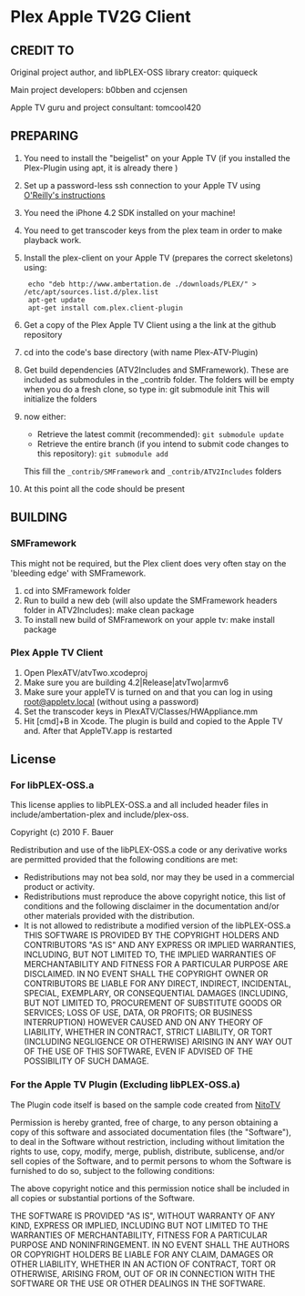 # Plex Apple TV2G Client
## CREDIT TO
Original project author, and libPLEX-OSS library creator: quiqueck

Main project developers: b0bben and ccjensen

Apple TV guru and project consultant: tomcool420

## PREPARING
1. You need to install the "beigelist" on your Apple TV (if you installed the Plex-Plugin using apt, it is already there )
2. Set up a password-less ssh connection to your Apple TV using [O'Reilly's instructions](http://oreilly.com/pub/h/66)
3. You need the iPhone 4.2 SDK installed on your machine!
4. You need to get transcoder keys from the plex team in order to make playback work.
5. Install the plex-client on your Apple TV (prepares the correct skeletons) using:
		   
		echo "deb http://www.ambertation.de ./downloads/PLEX/" > /etc/apt/sources.list.d/plex.list
		apt-get update
		apt-get install com.plex.client-plugin
		
6. Get a copy of the Plex Apple TV Client using a the link at the github repository
7. cd into the code's base directory (with name Plex-ATV-Plugin)
8. Get build dependencies (ATV2Includes and SMFramework). These are included as submodules in the _contrib folder. The folders will be empty when you do a fresh clone, so type in:
      git submodule init
   This will initialize the folders
9. now either:   
   * Retrieve the latest commit (recommended): `git submodule update`
   * Retrieve the entire branch (if you intend to submit code changes to this repository): `git submodule add`
	
	This fill the `_contrib/SMFramework` and `_contrib/ATV2Includes` folders
10. At this point all the code should be present

## BUILDING
### SMFramework
This might not be required, but the Plex client does very often stay on the 'bleeding edge' with SMFramework.
1. cd into SMFramework folder
2. Run to build a new deb (will also update the SMFramework headers folder in ATV2Includes):
   make clean package
3. To install new build of SMFramework on your apple tv:
   make install package

### Plex Apple TV Client
1. Open PlexATV/atvTwo.xcodeproj
2. Make sure you are building 4.2|Release|atvTwo|armv6
3. Make sure your appleTV is turned on and that you can log in using root@appletv.local (without using a password)
4. Set the transcoder keys in PlexATV/Classes/HWAppliance.mm
5. Hit [cmd]+B in Xcode. The plugin is build and copied to the Apple TV and. After that AppleTV.app is restarted

## License
### For libPLEX-OSS.a
This license applies to libPLEX-OSS.a and all included header files in include/ambertation-plex and include/plex-oss.

Copyright (c) 2010 F. Bauer

Redistribution and use of the libPLEX-OSS.a code or any derivative works are permitted provided that the following conditions are met:
- Redistributions may not bea sold, nor may they be used in a commercial product or activity.
- Redistributions must reproduce the above copyright notice, this list of conditions and the following disclaimer in the documentation and/or other materials provided with the distribution.
- It is not allowed to redistribute a modified version of the libPLEX-OSS.a  
THIS SOFTWARE IS PROVIDED BY THE COPYRIGHT HOLDERS AND CONTRIBUTORS "AS IS" AND ANY EXPRESS OR IMPLIED WARRANTIES, INCLUDING, BUT NOT LIMITED TO, THE IMPLIED WARRANTIES OF MERCHANTABILITY AND FITNESS FOR A PARTICULAR PURPOSE ARE DISCLAIMED. IN NO EVENT SHALL THE COPYRIGHT OWNER OR CONTRIBUTORS BE LIABLE FOR ANY DIRECT, INDIRECT, INCIDENTAL, SPECIAL, EXEMPLARY, OR CONSEQUENTIAL DAMAGES (INCLUDING, BUT NOT LIMITED TO, PROCUREMENT OF SUBSTITUTE GOODS OR SERVICES; LOSS OF USE, DATA, OR PROFITS; OR BUSINESS INTERRUPTION) HOWEVER CAUSED AND ON ANY THEORY OF LIABILITY, WHETHER IN CONTRACT, STRICT LIABILITY, OR TORT (INCLUDING NEGLIGENCE OR OTHERWISE) ARISING IN ANY WAY OUT OF THE USE OF THIS SOFTWARE, EVEN IF ADVISED OF THE POSSIBILITY OF SUCH DAMAGE.


### For the Apple TV Plugin (Excluding libPLEX-OSS.a)
The Plugin code itself is based on the sample code created 
from [NitoTV](http://www.iclarified.com/entry/index.php?enid=12374)

Permission is hereby granted, free of charge, to any person obtaining a copy
of this software and associated documentation files (the "Software"), to deal
in the Software without restriction, including without limitation the rights
to use, copy, modify, merge, publish, distribute, sublicense, and/or sell
copies of the Software, and to permit persons to whom the Software is
furnished to do so, subject to the following conditions:

The above copyright notice and this permission notice shall be included in
all copies or substantial portions of the Software.

THE SOFTWARE IS PROVIDED "AS IS", WITHOUT WARRANTY OF ANY KIND, EXPRESS OR
IMPLIED, INCLUDING BUT NOT LIMITED TO THE WARRANTIES OF MERCHANTABILITY,
FITNESS FOR A PARTICULAR PURPOSE AND NONINFRINGEMENT. IN NO EVENT SHALL THE
AUTHORS OR COPYRIGHT HOLDERS BE LIABLE FOR ANY CLAIM, DAMAGES OR OTHER
LIABILITY, WHETHER IN AN ACTION OF CONTRACT, TORT OR OTHERWISE, ARISING FROM,
OUT OF OR IN CONNECTION WITH THE SOFTWARE OR THE USE OR OTHER DEALINGS IN
THE SOFTWARE.